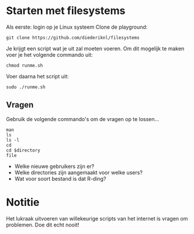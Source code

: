 # Starten met filesystems

Als eerste: login op je Linux systeem
Clone de playground:

```
git clone https://github.com/diederiknl/filesystems
```

Je krijgt een script wat je uit zal moeten voeren. Om dit mogelijk te maken voer je het volgende commando uit:

```
chmod runme.sh
```

Voer daarna het script uit:

```
sudo ./runme.sh
```

## Vragen

Gebruik de volgende commando's om de vragen op te lossen...

```
man
ls
ls -l
cd
cd $directory
file
```

* Welke nieuwe gebruikers zijn er?
* Welke directories zijn aangemaakt voor welke users?
* Wat voor soort bestand is dat R-ding?

# Notitie

Het lukraak uitvoeren van willekeurige scripts van het internet is vragen om problemen. Doe dit echt nooit!
